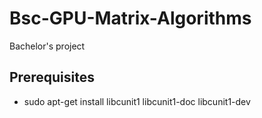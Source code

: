 # Bsc-GPU-Matrix-Algorithms

Bachelor's project

## Prerequisites

- sudo apt-get install libcunit1 libcunit1-doc libcunit1-dev
